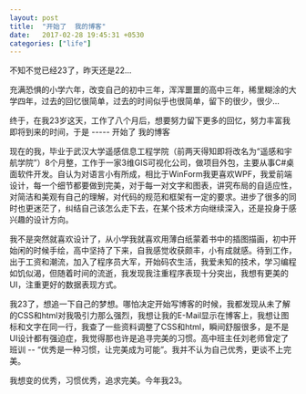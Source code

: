 ```yaml
---
layout: post
title:  "开始了  我的博客"
date:   2017-02-28 19:45:31 +0530
categories: ["life"]
---
```

不知不觉已经23了，昨天还是22...

充满恐惧的小学六年，改变自己的初中三年，浑浑噩噩的高中三年，稀里糊涂的大学四年，过去的回忆很简单，过去的时间似乎也很简单，留下的很少，很少...

 终于，在我23岁这天，工作了八个月后，想要努力留下更多的回忆，努力丰富我即将到来的时间，于是  -----  开始了   我的博客

现在的我，毕业于武汉大学遥感信息工程学院（前两天得知即将改名为“遥感和宇航学院”）8个月整，工作于一家3维GIS可视化公司，做项目外包，主要从事C#桌面软件开发。自认为对语言小有所成，相比于WinForm我更喜欢WPF，我爱前端设计，每一个细节都要做到完美，对于每一对文字和图表，讲究布局的自适应性，对简洁和美观有自己的理解，对代码的规范和框架有一定的要求。进步了很多的同时也更迷茫了，纠结自己该怎么走下去，在某个技术方向继续深入，还是投身于感兴趣的设计方向。

我不是突然就喜欢设计了，从小学我就喜欢用薄白纸蒙着书中的插图描画，初中开始闲的时候手绘，高中坚持了下来，自我感觉收获颇丰，小有成就感。待到工作，出于工资和潮流，加入了程序员大军，开始码农生活，我爱未知的技术，学习编程如饥似渴，但随着时间的流逝，我发现我注重程序表现十分突出，我想有更美的UI，注重更好的数据表现方式。

我23了，想追一下自己的梦想。哪怕决定开始写博客的时候，我都发现从未了解的CSS和html对我吸引力那么强烈，我想让我的E-Mail显示在博客上，我想让图标和文字在同一行，我查了一些资料调整了CSS和html，瞬间舒服很多，是不是UI设计都有强迫症，我觉得那也许是追寻完美的习惯。高中班主任刘老师曾定了班训 -- “优秀是一种习惯，让完美成为可能”。我并不认为自己优秀，更谈不上完美。

我想变的优秀，习惯优秀，追求完美。今年我23。